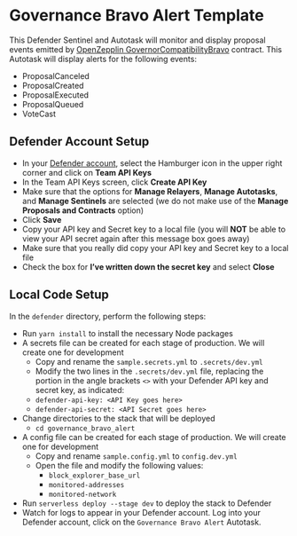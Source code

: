 # Governance Bravo Alert Template

This Defender Sentinel and Autotask will monitor and display proposal events emitted by [OpenZepplin GovernorCompatibilityBravo](https://docs.openzeppelin.com/contracts/4.x/api/governance#GovernorCompatibilityBravo) contract.  This Autotask will display alerts for the following events:
* ProposalCanceled
* ProposalCreated
* ProposalExecuted
* ProposalQueued
* VoteCast

## Defender Account Setup

- In your [Defender account](https://defender.openzeppelin.com/), select the Hamburger icon in the upper right corner and click on **Team API Keys**
- In the Team API Keys screen, click **Create API Key**
- Make sure that the options for **Manage Relayers**, **Manage Autotasks**, and **Manage Sentinels** are selected (we do not make use of the **Manage Proposals and Contracts** option)
- Click **Save**
- Copy your API key and Secret key to a local file (you will **NOT** be able to view your API secret again after this message box goes away)
- Make sure that you really did copy your API key and Secret key to a local file
- Check the box for **I’ve written down the secret key** and select **Close**

## Local Code Setup

In the `defender` directory, perform the following steps:

- Run `yarn install` to install the necessary Node packages
- A secrets file can be created for each stage of production. We will create one for development
  - Copy and rename the `sample.secrets.yml` to `.secrets/dev.yml`
  - Modify the two lines in the `.secrets/dev.yml` file, replacing the portion in the angle brackets `<>` with your Defender API key and secret key, as indicated:
  - `defender-api-key: <API Key goes here>`
  - `defender-api-secret: <API Secret goes here>`
- Change directories to the stack that will be deployed
  - `cd governance_bravo_alert`
- A config file can be created for each stage of production. We will create one for development
  - Copy and rename `sample.config.yml` to `config.dev.yml`
  - Open the file and modify the following values:
    - `block_explorer_base_url`
    - `monitored-addresses`
    - `monitored-network`
- Run `serverless deploy --stage dev` to deploy the stack to Defender
- Watch for logs to appear in your Defender account.  Log into your Defender account, click on the `Governance Bravo Alert` Autotask.
